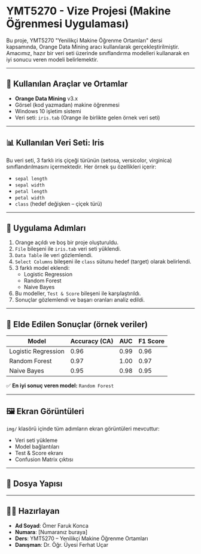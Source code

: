 # YMT5270 - Vize Projesi (Makine Öğrenmesi Uygulaması)

Bu proje, YMT5270 "Yenilikçi Makine Öğrenme Ortamları" dersi kapsamında, Orange Data Mining aracı kullanılarak gerçekleştirilmiştir. Amacımız, hazır bir veri seti üzerinde sınıflandırma modelleri kullanarak en iyi sonucu veren modeli belirlemektir.

---

## 📁 Kullanılan Araçlar ve Ortamlar

- **Orange Data Mining** v3.x
- Görsel (kod yazmadan) makine öğrenmesi
- Windows 10 işletim sistemi
- Veri seti: `iris.tab` (Orange ile birlikte gelen örnek veri seti)

---

## 📊 Kullanılan Veri Seti: Iris

Bu veri seti, 3 farklı iris çiçeği türünün (setosa, versicolor, virginica) sınıflandırılmasını içermektedir. Her örnek şu özellikleri içerir:

- `sepal length`
- `sepal width`
- `petal length`
- `petal width`
- `class` (hedef değişken – çiçek türü)

---

## 🔧 Uygulama Adımları

1. Orange açıldı ve boş bir proje oluşturuldu.
2. `File` bileşeni ile `iris.tab` veri seti yüklendi.
3. `Data Table` ile veri gözlemlendi.
4. `Select Columns` bileşeni ile `class` sütunu hedef (target) olarak belirlendi.
5. 3 farklı model eklendi:
   - Logistic Regression
   - Random Forest
   - Naive Bayes
6. Bu modeller, `Test & Score` bileşeni ile karşılaştırıldı.
7. Sonuçlar gözlemlendi ve başarı oranları analiz edildi.

---

## 🧪 Elde Edilen Sonuçlar (örnek veriler)

| Model               | Accuracy (CA) | AUC    | F1 Score |
|---------------------|---------------|--------|----------|
| Logistic Regression | 0.96          | 0.99   | 0.96     |
| Random Forest       | 0.97          | 1.00   | 0.97     |
| Naive Bayes         | 0.95          | 0.98   | 0.95     |

✅ **En iyi sonuç veren model:** `Random Forest`

---

## 🖼️ Ekran Görüntüleri

`img/` klasörü içinde tüm adımların ekran görüntüleri mevcuttur:

- Veri seti yükleme
- Model bağlantıları
- Test & Score ekranı
- Confusion Matrix çıktısı

---

## 📁 Dosya Yapısı


---

## 👨‍💻 Hazırlayan

- **Ad Soyad**: Ömer Faruk Konca  
- **Numara**: [Numaranız buraya]  
- **Ders**: YMT5270 – Yenilikçi Makine Öğrenme Ortamları  
- **Danışman**: Dr. Öğr. Üyesi Ferhat Uçar  
